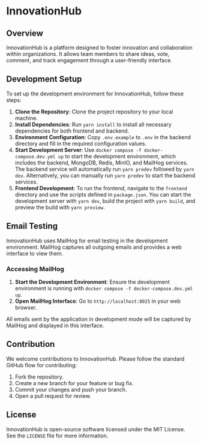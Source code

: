 # InnovationHub

## Overview

InnovationHub is a platform designed to foster innovation and collaboration within organizations. It allows team members to share ideas, vote, comment, and track engagement through a user-friendly interface.

## Development Setup

To set up the development environment for InnovationHub, follow these steps:

1. **Clone the Repository**: Clone the project repository to your local machine.
2. **Install Dependencies**: Run `yarn install` to install all necessary dependencies for both frontend and backend.
3. **Environment Configuration**: Copy `.env.example` to `.env` in the backend directory and fill in the required configuration values.
4. **Start Development Server**: Use `docker compose -f docker-compose.dev.yml up` to start the development environment, which includes the backend, MongoDB, Redis, MinIO, and MailHog services. The backend service will automatically run `yarn predev` followed by `yarn dev`. Alternatively, you can manually run `yarn predev` to start the backend services.
5. **Frontend Development**: To run the frontend, navigate to the `frontend` directory and use the scripts defined in `package.json`. You can start the development server with `yarn dev`, build the project with `yarn build`, and preview the build with `yarn preview`.

## Email Testing

InnovationHub uses MailHog for email testing in the development environment. MailHog captures all outgoing emails and provides a web interface to view them.

### Accessing MailHog

1. **Start the Development Environment**: Ensure the development environment is running with `docker compose -f docker-compose.dev.yml up`.
2. **Open MailHog Interface**: Go to `http://localhost:8025` in your web browser.

All emails sent by the application in development mode will be captured by MailHog and displayed in this interface.

## Contribution

We welcome contributions to InnovationHub. Please follow the standard GitHub flow for contributing:

1. Fork the repository.
2. Create a new branch for your feature or bug fix.
3. Commit your changes and push your branch.
4. Open a pull request for review.

## License

InnovationHub is open-source software licensed under the MIT License. See the `LICENSE` file for more information.

